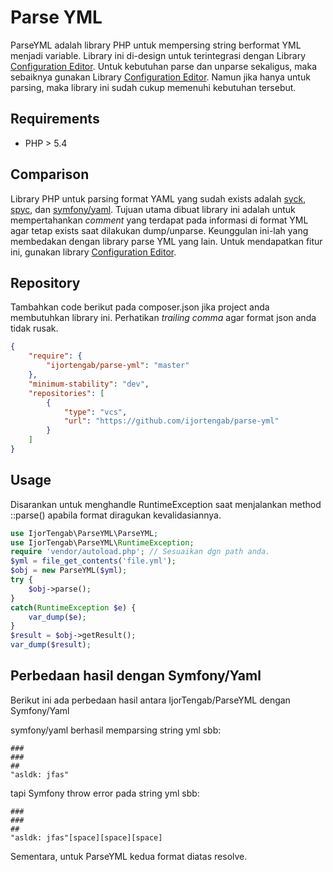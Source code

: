 Parse YML
==================

ParseYML adalah library PHP untuk mempersing string berformat YML menjadi
variable. Library ini di-design untuk terintegrasi dengan Library
[Configuration Editor][1]. Untuk kebutuhan parse dan unparse sekaligus, maka
sebaiknya gunakan Library [Configuration Editor][1]. Namun jika hanya untuk
parsing, maka library ini sudah cukup memenuhi kebutuhan tersebut.

[1]: https://github.com/ijortengab/configuration-editor

## Requirements
 - PHP > 5.4

## Comparison

Library PHP untuk parsing format YAML yang sudah exists adalah [syck], [spyc],
dan [symfony/yaml][symfony]. Tujuan utama dibuat library ini adalah untuk
mempertahankan *comment* yang terdapat pada informasi di format YML agar tetap
exists saat dilakukan dump/unparse. Keunggulan ini-lah yang membedakan dengan
library parse YML yang lain. Untuk mendapatkan fitur ini, gunakan library
[Configuration Editor][1].

[syck]: http://pecl.php.net/package/syck
[spyc]: https://github.com/mustangostang/spyc
[symfony]: http://symfony.com/doc/current/components/yaml/introduction.html

## Repository

Tambahkan code berikut pada composer.json jika project anda membutuhkan library
ini. Perhatikan _trailing comma_ agar format json anda tidak rusak.

```json
{
    "require": {
        "ijortengab/parse-yml": "master"
    },
    "minimum-stability": "dev",
    "repositories": [
        {
            "type": "vcs",
            "url": "https://github.com/ijortengab/parse-yml"
        }
    ]
}
```

## Usage
Disarankan untuk menghandle RuntimeException saat menjalankan method ::parse()
apabila format diragukan kevalidasiannya.
```php
use IjorTengab\ParseYML\ParseYML;
use IjorTengab\ParseYML\RuntimeException;
require 'vendor/autoload.php'; // Sesuaikan dgn path anda.
$yml = file_get_contents('file.yml');
$obj = new ParseYML($yml);
try {
    $obj->parse();
}
catch(RuntimeException $e) {
    var_dump($e);
}
$result = $obj->getResult();
var_dump($result);
```


## Perbedaan hasil dengan Symfony/Yaml

Berikut ini ada perbedaan hasil antara IjorTengab/ParseYML dengan Symfony/Yaml

symfony/yaml berhasil memparsing string yml sbb:
```
###
###
##
"asldk: jfas"
```
tapi Symfony throw error pada string yml sbb:
```
###
###
##
"asldk: jfas"[space][space][space]
```
Sementara, untuk ParseYML kedua format diatas resolve.
